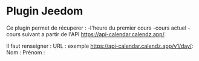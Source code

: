 # Plugin Jeedom

Ce plugin permet de récuperer :
-l'heure du premier cours 
-cours actuel 
-cours suivant 
a partir de l'API https://api-calendar.calendz.app/.

Il faut renseigner : 
URL : exemple https://api-calendar.calendz.app/v1/day/:
Nom : 
Prénom : 
